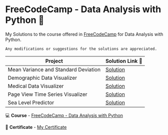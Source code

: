 # FreeCodeCamp - Data Analysis with Python :snake:
My Solutions to the course offered in [FreeCodeCamp](https://www.freecodecamp.org/) for Data Analysis with Python.

```
Any modifications or suggestions for the solutions are appreciated.
```

| Project | Solution Link :link:|
| --- | --- |
| Mean Variance and Standard Deviation | [Solution](https://github.com/hemraj4545/freecodecamp-data-analysis-with-python/tree/master/fcc-mean-var-std) | 
| Demographic Data Visualizer | [Solution](https://github.com/hemraj4545/freecodecamp-data-analysis-with-python/tree/master/fcc-demographic-data-analyzer)
| Medical Data Visualizer | [Solution](https://github.com/hemraj4545/freecodecamp-data-analysis-with-python/tree/master/fcc-medical-data-visualizer) |
| Page View Time Series Visualizer | [Solution](https://github.com/hemraj4545/freecodecamp-data-analysis-with-python/tree/master/fcc-time-series-visualizer) |
| Sea Level Predictor | [Solution](https://github.com/hemraj4545/freecodecamp-data-analysis-with-python/tree/master/fcc-sea-level-predictor) |

:computer: **Course** - [FreeCodeCamp - Data Analysis with Python](https://www.freecodecamp.org/learn/data-analysis-with-python/data-analysis-with-python-course/)

:page_facing_up: **Certificate** - [My Certificate](https://www.freecodecamp.org/certification/hemraj45/data-analysis-with-python-v7)
